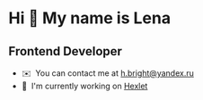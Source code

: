 Hi 👋 My name is Lena
=====================

Frontend Developer
------------------

* ✉️  You can contact me at [h.bright@yandex.ru](mailto:h.bright@yandex.ru)
* 🚀  I'm currently working on [Hexlet](http://github.com/Hexlet)
